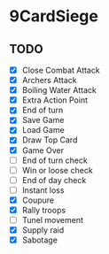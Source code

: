 # 9CardSiege

## TODO
- [x] Close Combat Attack
- [x] Archers Attack
- [x] Boiling Water Attack
- [x] Extra Action Point
- [x] End of turn
- [x] Save Game
- [x] Load Game
- [x] Draw Top Card
- [x] Game Over
- [ ] End of turn check
- [ ] Win or loose check
- [ ] End of day check
- [ ] Instant loss
- [x] Coupure
- [x] Rally troops
- [ ] Tunel movement
- [x] Supply raid
- [x] Sabotage
